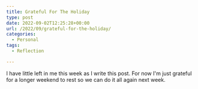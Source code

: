 ```yaml
---
title: Grateful For The Holiday
type: post
date: 2022-09-02T12:25:28+00:00
url: /2022/09/grateful-for-the-holiday/
categories:
  - Personal
tags:
  - Reflection

---
```

I have little left in me this week as I write this post. For now I'm just grateful for a longer weekend to rest so we can do it all again next week.